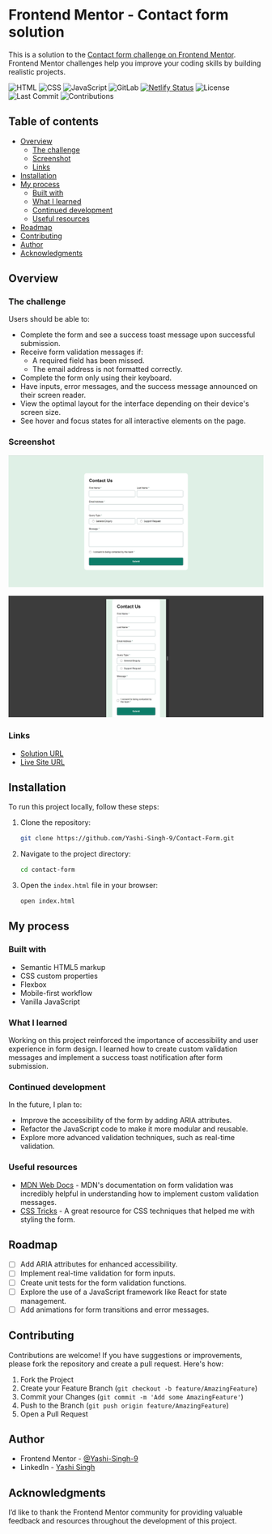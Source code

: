 # Frontend Mentor - Contact form solution

This is a solution to the [Contact form challenge on Frontend Mentor](https://www.frontendmentor.io/challenges/contact-form--G-hYlqKJj). Frontend Mentor challenges help you improve your coding skills by building realistic projects.

![HTML](https://img.shields.io/badge/HTML-5-orange)
![CSS](https://img.shields.io/badge/CSS-3-blue)
![JavaScript](https://img.shields.io/badge/JavaScript-ES6-yellow)
![GitLab](https://img.shields.io/badge/GitLab-Repo-orange)
[![Netlify Status](https://api.netlify.com/api/v1/badges/3c8dd928-71e3-4f5a-9573-e3cc1c9a1bd3/deploy-status)](https://app.netlify.com/sites/contact-form-front-end-mentor/deploys)
![License](https://img.shields.io/badge/License-MIT-green)  
![Last Commit](https://img.shields.io/gitlab/last-commit/Yashi-Singh-9/contact-form) 
![Contributions](https://img.shields.io/gitlab/contributors/Yashi-Singh-9/contact-form)

## Table of contents

- [Overview](#overview)
  - [The challenge](#the-challenge)
  - [Screenshot](#screenshot)
  - [Links](#links)
- [Installation](#installation)
- [My process](#my-process)
  - [Built with](#built-with)
  - [What I learned](#what-i-learned)
  - [Continued development](#continued-development)
  - [Useful resources](#useful-resources)
- [Roadmap](#roadmap)
- [Contributing](#contributing)
- [Author](#author)
- [Acknowledgments](#acknowledgments)

## Overview

### The challenge

Users should be able to:

- Complete the form and see a success toast message upon successful submission.
- Receive form validation messages if:
  - A required field has been missed.
  - The email address is not formatted correctly.
- Complete the form only using their keyboard.
- Have inputs, error messages, and the success message announced on their screen reader.
- View the optimal layout for the interface depending on their device's screen size.
- See hover and focus states for all interactive elements on the page.

### Screenshot

![Desktop Screenshot](design/desktop-design.jpg)

![Mobile Screenshot](design/mobile-design.jpg)

### Links

- [Solution URL](https://www.frontendmentor.io/solutions/contact-form-3uTuMRWuTn)
- [Live Site URL](https://contact-form-front-end-mentor.netlify.app/)

## Installation

To run this project locally, follow these steps:

1. Clone the repository:
   ```bash
   git clone https://github.com/Yashi-Singh-9/Contact-Form.git
   ```
2. Navigate to the project directory:
   ```bash
   cd contact-form
   ```
3. Open the `index.html` file in your browser:
   ```bash
   open index.html
   ```

## My process

### Built with

- Semantic HTML5 markup
- CSS custom properties
- Flexbox
- Mobile-first workflow
- Vanilla JavaScript

### What I learned

Working on this project reinforced the importance of accessibility and user experience in form design. I learned how to create custom validation messages and implement a success toast notification after form submission.

### Continued development

In the future, I plan to:

- Improve the accessibility of the form by adding ARIA attributes.
- Refactor the JavaScript code to make it more modular and reusable.
- Explore more advanced validation techniques, such as real-time validation.

### Useful resources

- [MDN Web Docs](https://developer.mozilla.org/en-US/) - MDN's documentation on form validation was incredibly helpful in understanding how to implement custom validation messages.
- [CSS Tricks](https://css-tricks.com/) - A great resource for CSS techniques that helped me with styling the form.

## Roadmap

- [ ] Add ARIA attributes for enhanced accessibility.
- [ ] Implement real-time validation for form inputs.
- [ ] Create unit tests for the form validation functions.
- [ ] Explore the use of a JavaScript framework like React for state management.
- [ ] Add animations for form transitions and error messages.

## Contributing

Contributions are welcome! If you have suggestions or improvements, please fork the repository and create a pull request. Here's how:

1. Fork the Project
2. Create your Feature Branch (`git checkout -b feature/AmazingFeature`)
3. Commit your Changes (`git commit -m 'Add some AmazingFeature'`)
4. Push to the Branch (`git push origin feature/AmazingFeature`)
5. Open a Pull Request

## Author

- Frontend Mentor - [@Yashi-Singh-9](https://www.frontendmentor.io/profile/Yashi-Singh-9)
- LinkedIn - [Yashi Singh](https://www.linkedin.com/in/yashi-singh-b4143a246)

## Acknowledgments

I’d like to thank the Frontend Mentor community for providing valuable feedback and resources throughout the development of this project.
